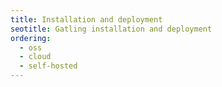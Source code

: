 ```yaml
---
title: Installation and deployment
seotitle: Gatling installation and deployment
ordering:
  - oss
  - cloud
  - self-hosted
---
```

